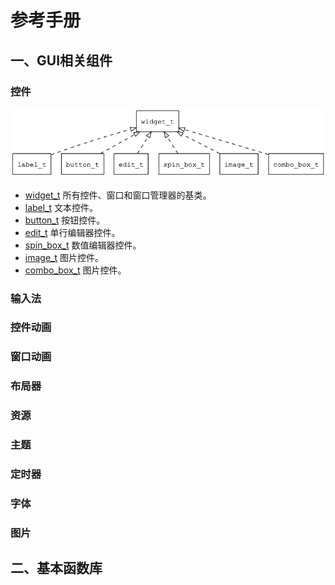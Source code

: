 # 参考手册

## 一、GUI相关组件

### 控件

![widget\_overview](images/widget_overview.png)

* [widget\_t](manual/widget_t.md) 所有控件、窗口和窗口管理器的基类。
* [label\_t](manual/label_t.md) 文本控件。
* [button\_t](manual/button_t.md) 按钮控件。
* [edit\_t](manual/edit_t.md) 单行编辑器控件。
* [spin\_box\_t](manual/spin_box_t.md) 数值编辑器控件。
* [image\_t](manual/image_t.md) 图片控件。
* [combo\_box\_t](manual/combo_box_t.md) 图片控件。

### 输入法

### 控件动画

### 窗口动画

### 布局器

### 资源

### 主题

### 定时器

### 字体

### 图片

## 二、基本函数库

